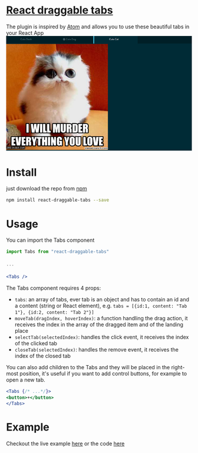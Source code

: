 # [React draggable tabs](https://www.npmjs.com/package/react-draggable-tabs)
The plugin is inspired by [Atom](https://atom.io/) and allows you to use these beautiful tabs in your React App
![screenshot of the tabs](./screenshot.png)

# Install
just download the repo from [npm](https://www.npmjs.com/package/react-draggable-tabs)
```bash
npm install react-draggable-tabs --save
```

# Usage
You can import the Tabs component
```jsx
import Tabs from "react-draggable-tabs"

...

<Tabs />
```

The Tabs component requires 4 props:
- `tabs`: an array of tabs, ever tab is an object and has to contain an id and a content (string or React element), e.g. `tabs = [{id:1, content: "Tab 1"}, {id:2, content: "Tab 2"}]`
- `moveTab(dragIndex, hoverIndex)`: a function handling the drag action, it receives the index in the array of the dragged item and of the landing place
- `selectTab(selectedIndex)`: handles the click event, it receives the index of the clicked tab
- `closeTab(selectedIndex)`: handles the remove event, it receives the index of the closed tab

You can also add children to the Tabs and they will be placed in the right-most position, it's useful if you want to add control buttons, for example to open a new tab.

```jsx
<Tabs {/* ...*/}>
<button>+</button>
</Tabs>
```
# Example
Checkout the live example [here](https://zaninandrea.github.io/react-draggable-tabs) or the code [here](https://github.com/ZaninAndrea/react-draggable-tabs/tree/master/example)
